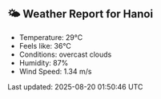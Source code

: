 <!-- WEATHER-START -->
## 🌤 Weather Report for Hanoi

- Temperature: 29°C
- Feels like: 36°C
- Conditions: overcast clouds
- Humidity: 87%
- Wind Speed: 1.34 m/s

Last updated: 2025-08-20 01:50:46 UTC
<!-- WEATHER-END -->
